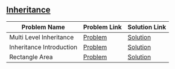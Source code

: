 ## [Inheritance](https://www.hackerrank.com/domains/cpp/inheritance)

Problem Name|Problem Link|Solution Link
---|---|---
Multi Level Inheritance |[Problem](https://www.hackerrank.com/challenges/multi-level-inheritance-cpp/problem)|[Solution](/multi-level-inheritance-cpp.cpp)
Inheritance Introduction|[Problem](https://www.hackerrank.com/challenges/inheritance-introduction/problem)|[Solution](/inheritance-introduction.cpp)
Rectangle Area|[Problem](https://www.hackerrank.com/challenges/rectangle-area/problem)|[Solution](/rectangle-area.cpp)
